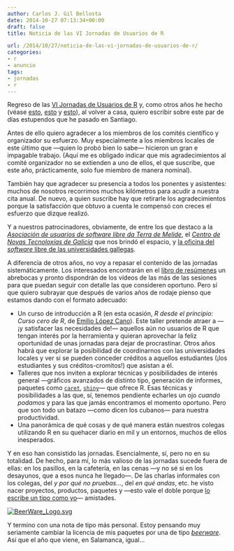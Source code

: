 ```yaml
---
author: Carlos J. Gil Bellosta
date: 2014-10-27 07:13:34+00:00
draft: false
title: Noticia de las VI Jornadas de Usuarios de R

url: /2014/10/27/noticia-de-las-vi-jornadas-de-usuarios-de-r/
categories:
- r
- anuncio
tags:
- jornadas
- r
---
```


Regreso de las [VI Jornadas de Usuarios de R](http://r-es.org/VI+Jornadas) y, como otros años he hecho (véase [esto](http://analisisydecision.es/noticias-del-congreso-de-usuarios-de-r/), [esto](http://www.datanalytics.com/2010/12/29/noticia-de-las-ii-jornadas-de-usuarios-de-r/) y [esto](http://www.datanalytics.com/2011/11/21/iii-jornadas-de-usuarios-de-r-algunas-reflexiones/)), al volver a casa, quiero escribir sobre este par de días estupendos que he pasado en Santiago.

Antes de ello quiero agradecer a los miembros de los comités científico y organizador su esfuerzo. Muy especialmente a los miembros locales de este último que —quien lo probó bien lo sabe— hicieron un gran e impagable trabajo. (Aquí me es obligado indicar que mis agradecimientos al comité organizador no se extienden a uno de ellos, el que suscribe, que este año, prácticamente, solo fue miembro de manera nominal).

También hay que agradecer su presencia a todos los ponentes y asistentes: muchos de nosotros recorrimos muchos kilómetros para acudir a nuestra cita anual. De nuevo, a quien suscribe hay que retirarle los agradecimientos porque la satisfacción que obtuvo a cuenta le compensó con creces el esfuerzo que dizque realizó.

Y a nuestros patrocinadores, obviamente, de entre los que destaco a la [_Asociación de usuarios de software libre da Terra de Melide_](http://webmelisa.es/), el [_Centro de Novas Tecnoloxías de Galicia_](https://cntg.xunta.es/web/cnt/home) que nos brindó el espacio, y [la oficina del _software_ libre de las universidades gallegas](http://osl.cixug.es/).

A diferencia de otros años, no voy a repasar el contenido de las jornadas sistemáticamente. Los interesados encontrarán en el [libro de resúmenes](http://goo.gl/NkZC3j) un abrebocas y pronto dispondrán de los vídeos de las más de las sesiones para que puedan seguir con detalle las que consideren oportuno. Pero sí que quiero subrayar que después de varios años de rodaje pienso que estamos dando con el formato adecuado:


* Un curso de introducción a R (en esta ocasión, _R desde el principio: Curso cero de R_, de [Emilio López Cano](http://emilopezcano.blogspot.ch/)). Este taller pretende atraer a —¡y satisfacer las necesidades de!— aquellos aún no usuarios de R que tengan interés por la herramienta  y quieran aprovechar la feliz oportunidad de unas jornadas para dejar de procrastinar. Otros años habrá que explorar la posibilidad de coordinarnos con las universidades locales y ver si se pueden conceder créditos a aquellos estudiantes (¡los estudiantes y sus créditos-cromitos!) que asistan a él.
* Talleres que nos inviten a explorar técnicas y posibilidades de interés general —gráficos avanzados de distinto tipo, generación de informes, paquetes como [`caret`](http://topepo.github.io/caret/index.html), [`shiny`](http://shiny.rstudio.com/)— que ofrece R. Esas técnicas y posibilidades a las que, sí, tenemos pendiente echarles un ojo _cuando podamos_ y para las que jamás encontramos el momento oportuno. Pero que son todo un batazo —como dicen los cubanos— para nuestra productividad.
* Una panorámica de qué cosas y de qué manera están nuestros colegas utilizando R en su quehacer diario en mil y un entornos, muchos de ellos inesperados.


Y en eso han consistido las jornadas. Esencialmente, sí, pero no en su totalidad. De hecho, para mí, lo más valioso de las jornadas sucede fuera de ellas: en los pasillos, en la cafetería, en las cenas —y no sé si en los desayunos, que a esos nunca he llegado—. De las charlas informales con los colegas, del _y por qué no pruebas..._, del _en qué andas_, etc. he visto nacer proyectos, productos, paquetes y —esto vale el doble porque [lo escribe un tipo como yo](http://www.datanalytics.com/2014/07/02/hacer-amigos-vs-reponer-amigos-vs-reemplazar-amigos/)— amistades.

[![BeerWare_Logo.svg](/wp-uploads/2014/10/BeerWare_Logo.svg_.png#center)
](/wp-uploads/2014/10/BeerWare_Logo.svg_.png#center)

Y termino con una nota de tipo más personal. Estoy pensando muy seriamente cambiar la licencia de mis paquetes por una de tipo [_beerware_](http://en.wikipedia.org/wiki/Beerware). Así que el año que viene, en Salamanca, igual...
